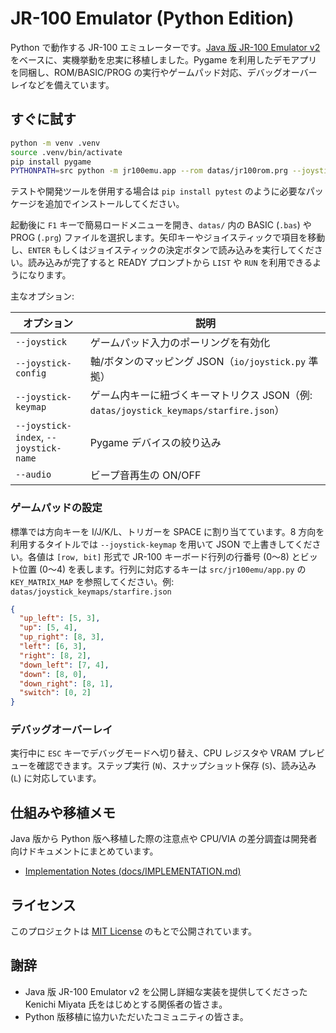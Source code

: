# JR-100 Emulator (Python Edition)

Python で動作する JR-100 エミュレーターです。[Java 版 JR-100 Emulator v2](https://github.com/kemusiro/jr100-emulator-v2) をベースに、実機挙動を忠実に移植しました。Pygame を利用したデモアプリを同梱し、ROM/BASIC/PROG の実行やゲームパッド対応、デバッグオーバーレイなどを備えています。

## すぐに試す

```bash
python -m venv .venv
source .venv/bin/activate
pip install pygame
PYTHONPATH=src python -m jr100emu.app --rom datas/jr100rom.prg --joystick --audio
```

テストや開発ツールを併用する場合は `pip install pytest` のように必要なパッケージを追加でインストールしてください。

起動後に `F1` キーで簡易ロードメニューを開き、`datas/` 内の BASIC (`.bas`) や PROG (`.prg`) ファイルを選択します。矢印キーやジョイスティックで項目を移動し、`ENTER` もしくはジョイスティックの決定ボタンで読み込みを実行してください。読み込みが完了すると READY プロンプトから `LIST` や `RUN` を利用できるようになります。

主なオプション:

| オプション | 説明 |
| --- | --- |
| `--joystick` | ゲームパッド入力のポーリングを有効化 |
| `--joystick-config` | 軸/ボタンのマッピング JSON（`io/joystick.py` 準拠） |
| `--joystick-keymap` | ゲーム内キーに紐づくキーマトリクス JSON（例: `datas/joystick_keymaps/starfire.json`） |
| `--joystick-index`, `--joystick-name` | Pygame デバイスの絞り込み |
| `--audio` | ビープ音再生の ON/OFF |

### ゲームパッドの設定

標準では方向キーを I/J/K/L、トリガーを SPACE に割り当てています。8 方向を利用するタイトルでは `--joystick-keymap` を用いて JSON で上書きしてください。各値は `[row, bit]` 形式で JR-100 キーボード行列の行番号 (0〜8) とビット位置 (0〜4) を表します。行列に対応するキーは `src/jr100emu/app.py` の `KEY_MATRIX_MAP` を参照してください。例: `datas/joystick_keymaps/starfire.json`

```json
{
  "up_left": [5, 3],
  "up": [5, 4],
  "up_right": [8, 3],
  "left": [6, 3],
  "right": [8, 2],
  "down_left": [7, 4],
  "down": [8, 0],
  "down_right": [8, 1],
  "switch": [0, 2]
}
```

### デバッグオーバーレイ

実行中に `ESC` キーでデバッグモードへ切り替え、CPU レジスタや VRAM プレビューを確認できます。ステップ実行 (`N`)、スナップショット保存 (`S`)、読み込み (`L`) に対応しています。

## 仕組みや移植メモ

Java 版から Python 版へ移植した際の注意点や CPU/VIA の差分調査は開発者向けドキュメントにまとめています。

- [Implementation Notes (docs/IMPLEMENTATION.md)](docs/IMPLEMENTATION.md)

## ライセンス

このプロジェクトは [MIT License](LICENSE) のもとで公開されています。

## 謝辞

- Java 版 JR-100 Emulator v2 を公開し詳細な実装を提供してくださった Kenichi Miyata 氏をはじめとする関係者の皆さま。
- Python 版移植に協力いただいたコミュニティの皆さま。
